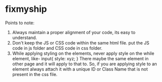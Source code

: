 # fixmyship
Points to note:
  1. Always maintain a proper alignment of your code, its easy to understand.
  2. Don't keep the JS or CSS code within the same html file. put the JS code in js folder and CSS code in css folder.
  3. While applying styling on the elements, never apply style on the while element,
      like- 
        input{
         style: xyz;
         }
      There maybe the same element in other page and it will apply to that to. So, if you are applying style to an element always attach it with a unique ID or Class Name that is not present in the css file.
